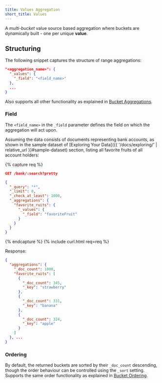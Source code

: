```yaml
---
title: Values Aggregation
short_title: Values
---
```


A _multi-bucket_ value source based aggregation where buckets are dynamically
built - one per unique **value**.


## Structuring

The following snippet captures the structure of range aggregations:

```json
"<aggregation_name>": {
  "_values": {
    "_field": "<field_name>"
  },
  ...
}
```

Also supports all other functionality as explained in [Bucket Aggregations](..#structuring).

### Field

The `<field_name>` in the `_field` parameter defines the field on which the
aggregation will act upon.

Assuming the data consists of documents representing bank accounts, as shown in
the sample dataset of [Exploring Your Data]({{ '/docs/exploring/' | relative_url }}#sample-dataset)
section, listing all favorite fruits of all account holders:

{% capture req %}

```json
GET /bank/:search?pretty

{
  "_query": "*",
  "_limit": 0,
  "_check_at_least": 1000,
  "_aggregations": {
    "favorite_ruits": {
      "_values": {
        "_field": "favoriteFruit"
      }
    }
  }
}
```
{% endcapture %}
{% include curl.html req=req %}

Response:

```json
{
  "aggregations": {
    "_doc_count": 1000,
    "favorite_ruits": [
      {
        "_doc_count": 345,
        "_key": "strawberry"
      },
      {
        "_doc_count": 331,
        "_key": "banana"
      },
      {
        "_doc_count": 324,
        "_key": "apple"
      }
    ]
  }, ...
}
```

### Ordering

By default, the returned buckets are sorted by their `_doc_count` descending,
though the order behaviour can be controlled using the `_sort` setting. Supports
the same order functionality as explained in [Bucket Ordering](..#ordering).
